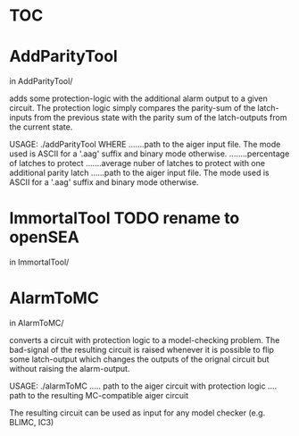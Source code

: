 # TOC

# AddParityTool
in AddParityTool/

adds some protection-logic with the additional alarm output to a given circuit. The protection logic
simply compares the parity-sum of the latch-inputs from the previous state with the parity sum of the
latch-outputs from the current state.

USAGE: ./addParityTool <aiger-input> <percentage> <avg-latches> <aiger-output>
  WHERE
	 <aiger-input>.......path to the aiger input file. The mode used is ASCII for a '.aag'
	                     suffix and binary mode otherwise.
	 <percentage>........percentage of latches to protect
	 <avg-latches>.......average nuber of latches to protect with one additional parity latch
	 <aiger-output>......path to the aiger input file. The mode used is ASCII for a '.aag'
	                     suffix and binary mode otherwise.

# ImmortalTool  TODO rename to openSEA
in ImmortalTool/



# AlarmToMC 
in AlarmToMC/

converts a circuit with protection logic to a model-checking problem. The bad-signal of the resulting
circuit is raised whenever it is possible to flip some latch-output which changes the outputs of the
orignal circuit but without raising the alarm-output.

USAGE: ./alarmToMC <input-aiger-file> <output-aiger-file>
     <input-aiger-file> ..... path to the aiger circuit with protection logic
     <output-aiger-file> .... path to the resulting MC-compatible aiger circuit

The resulting circuit can be used as input for any model checker (e.g. BLIMC, IC3)

